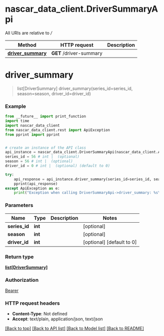 # nascar_data_client.DriverSummaryApi

All URIs are relative to */*

Method | HTTP request | Description
------------- | ------------- | -------------
[**driver_summary**](DriverSummaryApi.md#driver_summary) | **GET** /driver-summary | 

# **driver_summary**
> list[DriverSummary] driver_summary(series_id=series_id, season=season, driver_id=driver_id)



### Example
```python
from __future__ import print_function
import time
import nascar_data_client
from nascar_data_client.rest import ApiException
from pprint import pprint


# create an instance of the API class
api_instance = nascar_data_client.DriverSummaryApi(nascar_data_client.ApiClient(configuration))
series_id = 56 # int |  (optional)
season = 56 # int |  (optional)
driver_id = 0 # int |  (optional) (default to 0)

try:
    api_response = api_instance.driver_summary(series_id=series_id, season=season, driver_id=driver_id)
    pprint(api_response)
except ApiException as e:
    print("Exception when calling DriverSummaryApi->driver_summary: %s\n" % e)
```

### Parameters

Name | Type | Description  | Notes
------------- | ------------- | ------------- | -------------
 **series_id** | **int**|  | [optional] 
 **season** | **int**|  | [optional] 
 **driver_id** | **int**|  | [optional] [default to 0]

### Return type

[**list[DriverSummary]**](DriverSummary.md)

### Authorization

[Bearer](../README.md#Bearer)

### HTTP request headers

 - **Content-Type**: Not defined
 - **Accept**: text/plain, application/json, text/json

[[Back to top]](#) [[Back to API list]](../README.md#documentation-for-api-endpoints) [[Back to Model list]](../README.md#documentation-for-models) [[Back to README]](../README.md)

